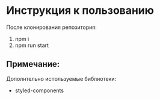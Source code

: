 <h1>Инструкция к пользованию</h1>

После клонирования репозитория:
<ol>
  <li>npm i</li>
  <li>npm run start</li>
</ol>

<h2>Примечание:</h2>

Дополнтельно используемые библиотеки:
<ul>
  <li>styled-components</li>
</ul>
